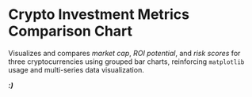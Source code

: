 # **Crypto Investment Metrics Comparison Chart**

Visualizes and compares *market cap*, *ROI potential*, and *risk scores* for three cryptocurrencies using grouped bar charts, reinforcing `matplotlib` usage and multi-series data visualization.

***:)***